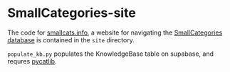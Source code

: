 # SmallCategories-site

The code for [smallcats.info](https://smallcats.info), a website for navigating the [SmallCategories database](https://github.com/diracdeltafunk/SmallCategories) is contained in the `site` directory.

`populate_kb.py` populates the KnowledgeBase table on supabase, and requres [pycatlib](https://github.com/diracdeltafunk/pycatlib).


